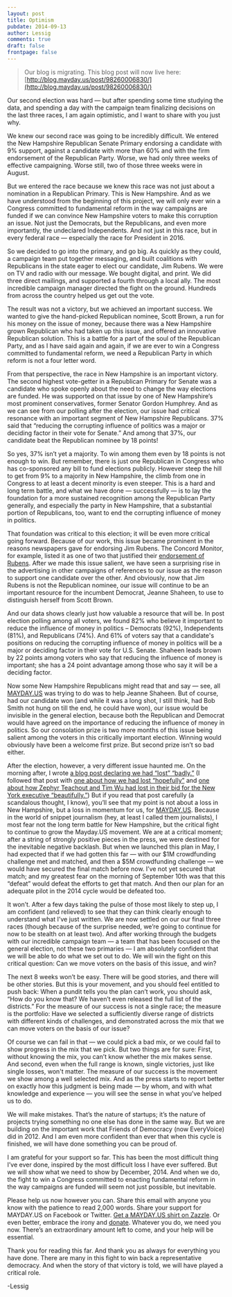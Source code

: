 ```yaml
---
layout: post
title: Optimism
pubdate: 2014-09-13
author: Lessig
comments: true
draft: false
frontpage: false
---
```


> Our blog is migrating.  This blog post will now live here: [http://blog.mayday.us/post/98260006830/](http://blog.mayday.us/post/98260006830/)


Our second election was hard — but after spending some time studying the data, and spending a day with the campaign team finalizing decisions on the last three races, I am again optimistic, and I want to share with you just why.

We knew our second race was going to be incredibly difficult. We entered the New Hampshire Republican Senate Primary endorsing a candidate with 9% support, against a candidate with more than 60% and with the firm endorsement of the Republican Party. Worse, we had only three weeks of effective campaigning. Worse still, two of those three weeks were in August.

But we entered the race because we knew this race was not just about a nomination in a Republican Primary. This is New Hampshire. And as we have understood from the beginning of this project, we will only ever win a Congress committed to fundamental reform in the way campaigns are funded if we can convince New Hampshire voters to make this corruption an issue. Not just the Democrats, but the Republicans, and even more importantly, the undeclared Independents. And not just in this race, but in every federal race — especially the race for President in 2016.

So we decided to go into the primary, and go big. As quickly as they could, a campaign team put together messaging, and built coalitions with Republicans in the state eager to elect our candidate, Jim Rubens. We were on TV and radio with our message. We bought digital, and print. We did three direct mailings, and supported a fourth through a local ally. The most incredible campaign manager directed the fight on the ground. Hundreds from across the country helped us get out the vote.

The result was not a victory, but we achieved an important success. We wanted to give the hand-picked Republican nominee, Scott Brown, a run for his money on the issue of money, because there was a New Hampshire grown Republican who had taken up this issue, and offered an innovative Republican solution. This is a battle for a part of the soul of the Republican Party, and as I have said again and again, if we are ever to win a Congress committed to fundamental reform, we need a Republican Party in which reform is not a four letter word.

From that perspective, the race in New Hampshire is an important victory. The second highest vote-getter in a Republican Primary for Senate was a candidate who spoke openly about the need to change the way elections are funded. He was supported on that issue by one of New Hampshire’s most prominent conservatives, former Senator Gordon Humphrey. And as we can see from our polling after the election, our issue had critical resonance with an important segment of New Hampshire Republicans. 37% said that “reducing the corrupting influence of politics was a major or deciding factor in their vote for Senate.” And among that 37%, our candidate beat the Republican nominee by 18 points!

So yes, 37% isn’t yet a majority. To win among them even by 18 points is not enough to win. But remember, there is just one Republican in Congress who has co-sponsored any bill to fund elections publicly. However steep the hill to get from 9% to a majority in New Hampshire, the climb from one in Congress to at least a decent minority is even steeper. This is a hard and long term battle, and what we have done — successfully — is to lay the foundation for a more sustained recognition among the Republican Party generally, and especially the party in New Hampshire, that a substantial portion of Republicans, too, want to end the corrupting influence of money in politics.

That foundation was critical to this election; it will be even more critical going forward. Because of our work, this issue became prominent in the reasons newspapers gave for endorsing Jim Rubens. The Concord Monitor, for example, listed it as one of two that justified their <a href="http://www.concordmonitor.com/home/13333938-95/editorial-gop-should-choose-rubens-for-senate">endorsement of Rubens</a>. After we made this issue salient, we have seen a surprising rise in the advertising in other campaigns of references to our issue as the reason to support one candidate over the other. And obviously, now that Jim Rubens is not the Republican nominee, our issue will continue to be an important resource for the incumbent Democrat, Jeanne Shaheen, to use to distinguish herself from Scott Brown.

And our data shows clearly just how valuable a resource that will be. In post election polling among all voters, we found 82% who believe it important to reduce the influence of money in politics – Democrats (92%), Independents (81%), and Republicans (74%). And 61% of voters say that a candidate's positions on reducing the corrupting influence of money in politics will be a major or deciding factor in their vote for U.S. Senate. Shaheen leads brown by 22 points among voters who say that reducing the influence of money is important; she has a 24 point advantage among those who say it will be a deciding factor.

Now some New Hampshire Republicans might read that and say — see, all <a href="/">MAYDAY.US</a> was trying to do was to help Jeanne Shaheen. But of course, had our candidate won (and while it was a long shot, I still think, had Bob Smith not hung on till the end, he could have won), our issue would be invisible in the general election, because both the Republican and Democrat would have agreed on the importance of reducing the influence of money in politics. So our consolation prize is two more months of this issue being salient among the voters in this critically important election. Winning would obviously have been a welcome first prize. But second prize isn’t so bad either.

After the election, however, a very different issue haunted me. On the morning after, I wrote <a href="http://lessig.tumblr.com/post/97130205457/we-lost-badly-1-2">a blog post declaring we had “lost” “badly.”</a> (I followed that post with <a href="http://lessig.tumblr.com/post/97140222507/we-lost-hopefully-2-2">one about how we had lost “hopefully”</a> and <a href="http://lessig.tumblr.com/post/97217942832/we-lost-beautifully-on-zephyr-and-tims-amazing-win">one about how Zephyr Teachout and Tim Wu had lost in their bid for the New York executive “beautifully.”</a>) But if you read that post carefully (a scandalous thought, I know), you’ll see that my point is not about a loss in New Hampshire, but a loss in momentum for us, for <a href="/">MAYDAY.US</a>. Because in the world of snippet journalism (hey, at least I called them journalists), I most fear not the long term battle for New Hampshire, but the critical fight to continue to grow the Mayday.US movement. We are at a critical moment; after a string of strongly positive pieces in the press, we were destined for the inevitable negative backlash. But when we launched this plan in May, I had expected that if we had gotten this far — with our $1M crowdfunding challenge met and matched, and then a $5M crowdfunding challenge — we would have secured the final match before now. I’ve not yet secured that match; and my greatest fear on the morning of September 10th was that this “defeat” would defeat the efforts to get that match. And then our plan for an adequate pilot in the 2014 cycle would be defeated too.

It won’t. After a few days taking the pulse of those most likely to step up, I am confident (and relieved) to see that they can think clearly enough to understand what I’ve just written. We are now settled on our our final three races (though because of the surprise needed, we’re going to continue for now to be stealth on at least two). And after working through the budgets with our incredible campaign team — a team that has been focused on the general election, not these two primaries — I am absolutely confident that we will be able to do what we set out to do. We will win the fight on this critical question: Can we move voters on the basis of this issue, and win?

The next 8 weeks won’t be easy. There will be good stories, and there will be other stories. But this is your movement, and you should feel entitled to push back: When a pundit tells you the plan can’t work, you should ask, “How do you know that? We haven’t even released the full list of the districts.” For the measure of our success is not a single race; the measure is the portfolio: Have we selected a sufficiently diverse range of districts with different kinds of challenges, and demonstrated across the mix that we can move voters on the basis of our issue?

Of course we can fail in that — we could pick a bad mix, or we could fail to show progress in the mix that we pick. But two things are for sure: First, without knowing the mix, you can’t know whether the mix makes sense. And second, even when the full range is known, single victories, just like single losses, won't matter. The measure of our success is the movement we show among a well selected mix. And as the press starts to report better on exactly how this judgment is being made — by whom, and with what knowledge and experience — you will see the sense in what you’ve helped us to do.

We will make mistakes. That’s the nature of startups; it’s the nature of projects trying something no one else has done in the same way. But we are building on the important work that Friends of Democracy (now EveryVoice) did in 2012. And I am even more confident than ever that when this cycle is finished, we will have done something you can be proud of.

I am grateful for your support so far. This has been the most difficult thing I’ve ever done, inspired by the most difficult loss I have ever suffered. But we will show what we need to show by December, 2014. And when we do, the fight to win a Congress committed to enacting fundamental reform in the way campaigns are funded will seem not just possible, but inevitable.

Please help us now however you can. Share this email with anyone you know with the patience to read 2,000 words. Share your support for MAYDAY.US on Facebook or Twitter. <a href="http://zazzle.com/maydayus">Get a MAYDAY.US shirt on Zazzle</a>. Or even better, embrace the irony and <a href="https://mayday.us/newpledge">donate</a>. Whatever you do, we need you now. There’s an extraordinary amount left to come, and your help will be essential.

Thank you for reading this far. And thank you as always for everything you have done. There are many in this fight to win back a representative democracy. And when the story of that victory is told, we will have played a critical role.

-Lessig
